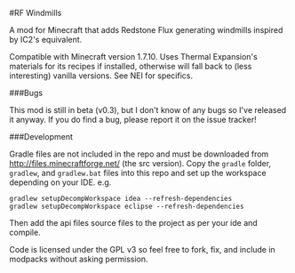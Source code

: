 #RF Windmills

A mod for Minecraft that adds Redstone Flux generating windmills inspired by
IC2's equivalent.
 
Compatible with Minecraft version 1.7.10. Uses Thermal Expansion's materials for its recipes
if installed, otherwise will fall back to (less interesting) vanilla versions.
See NEI for specifics.

###Bugs

This mod is still in beta (v0.3), but I don't know of any bugs so I've released
it anyway. If you do find a bug, please report it on the issue tracker!

###Development

Gradle files are not included in the repo and must be downloaded from
http://files.minecraftforge.net/ (the src version). Copy the `gradle` folder,
`gradlew`, and `gradlew.bat` files into this repo and set up the workspace
depending on your IDE. e.g.

    gradlew setupDecompWorkspace idea --refresh-dependencies
    gradlew setupDecompWorkspace eclipse --refresh-dependencies

Then add the api files source files to the project as per your ide and compile.

Code is licensed under the GPL v3 so feel free to fork, fix, and include in
modpacks without asking permission.
